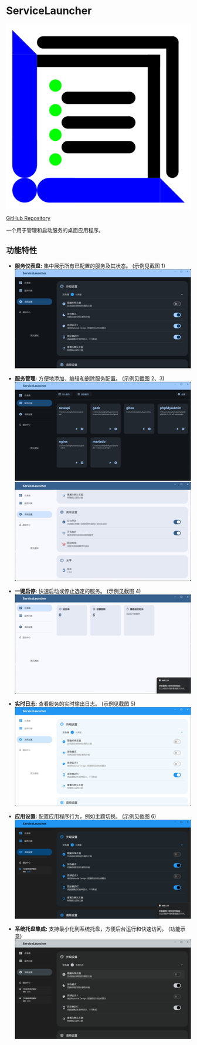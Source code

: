 # ServiceLauncher

![ServiceLauncher Icon](assets/icons/app_icon.png)

[GitHub Repository](https://github.com/haiyewei/ServiceLauncher)

一个用于管理和启动服务的桌面应用程序。

## 功能特性

* **服务仪表盘:** 集中展示所有已配置的服务及其状态。 (示例见截图 1)
    ![服务仪表盘](assets/screenshots/1.png)

* **服务管理:** 方便地添加、编辑和删除服务配置。 (示例见截图 2、3)
    ![编辑服务](assets/screenshots/2.png)
    ![服务列表](assets/screenshots/3.png)

* **一键启停:** 快速启动或停止选定的服务。 (示例见截图 4)
    ![启动服务](assets/screenshots/4.png)

* **实时日志:** 查看服务的实时输出日志。 (示例见截图 5)
    ![服务日志](assets/screenshots/5.png)

* **应用设置:** 配置应用程序行为，例如主题切换。 (示例见截图 6)
    ![应用设置](assets/screenshots/6.png)

* **系统托盘集成:** 支持最小化到系统托盘，方便后台运行和快速访问。 (功能示意)
    ![系统托盘相关](assets/screenshots/7.png)
